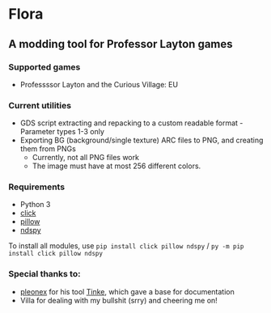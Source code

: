 # Flora
## A modding tool for Professor Layton games

### Supported games
* Professssor Layton and the Curious Village: EU

### Current utilities
* GDS script extracting and repacking to a custom readable format - Parameter types 1-3 only
* Exporting BG (background/single texture) ARC files to PNG, and creating them from PNGs
    + Currently, not all PNG files work
    + The image must have at most 256 different colors.

### Requirements
* Python 3
* [click](https://pypi.org/project/click/)
* [pillow](https://pypi.org/project/pillow/)
* [ndspy](https://pypi.org/project/ndspy/)

To install all modules, use `pip install click pillow ndspy` / `py -m pip install click pillow ndspy`

### Special thanks to:
* [pleonex](https://github.com/pleonex/) for his tool [Tinke](https://github.com/pleonex/Tinke), which gave a base for documentation
* Villa for dealing with my bullshit (srry) and cheering me on!